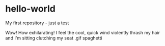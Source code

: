 # hello-world
My first repository - just a test

Wow! How exhilarating! I feel the cool, quick wind violently thrash my hair and I'm sitting clutching my seat .gif
spaghetti
